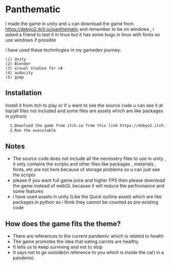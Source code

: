 # Panthematic
I made the game in unity and u can download the game from https://debyo2.itch.io/panthematic and remember to be on windows , i asked a friend to test it in linux but it has some bugs in linux with fonts so use windows if possible 


i have used these technilogies in my gamedev journey:
    
    (1) Unity
    (2) Blender
    (3) visual studios for c#
    (4) audacity
    (5) gimp



## Installation

Install it from itch to play or if u want to see the source code u can see it at top(all files not included and some files are assets which are like packages in python)

```bash
  1.Download the game from itch.io from this link https://debyo2.itch.io/panthematic
  2.Run the executable 
```


## Notes

 - The source code does not include all the necessery files to use in unity , it only contains the scripts and other files like packages , metarials , fonts, etc are not here because of storage problems so u can just see the scripts
 - please if you want full game juice and higher FPS then please download the game instead of webGL because it will reduce the performance and some features
 - i have used assets in unity (Like the Quick outline asset) which are like packages in python so i think they cannot be counted as pre existing code 


## How does the game fits the theme?

- There are references to the current pandemic which is related to health
- The game promotes the idea that eating carrots are healthy
- It tells us to keep surviving and not to stop
- It says not to go outside(in reference to you which is inside the car) in a pandemic
